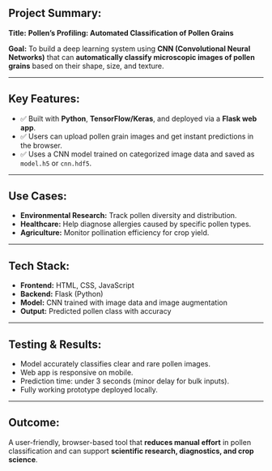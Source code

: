 

##  Project Summary:

**Title:**
**Pollen’s Profiling: Automated Classification of Pollen Grains**

**Goal:**
To build a deep learning system using **CNN (Convolutional Neural Networks)** that can **automatically classify microscopic images of pollen grains** based on their shape, size, and texture.

---

##  Key Features:

* ✅ Built with **Python**, **TensorFlow/Keras**, and deployed via a **Flask web app**.
* ✅ Users can upload pollen grain images and get instant predictions in the browser.
* ✅ Uses a CNN model trained on categorized image data and saved as `model.h5` or `cnn.hdf5`.

---

##  Use Cases:

* **Environmental Research:** Track pollen diversity and distribution.
* **Healthcare:** Help diagnose allergies caused by specific pollen types.
* **Agriculture:** Monitor pollination efficiency for crop yield.

---

##  Tech Stack:

* **Frontend:** HTML, CSS, JavaScript
* **Backend:** Flask (Python)
* **Model:** CNN trained with image data and image augmentation
* **Output:** Predicted pollen class with accuracy

---

## Testing & Results:

* Model accurately classifies clear and rare pollen images.
* Web app is responsive on mobile.
* Prediction time: under 3 seconds (minor delay for bulk inputs).
* Fully working prototype deployed locally.

---

##  Outcome:

A user-friendly, browser-based tool that **reduces manual effort** in pollen classification and can support **scientific research, diagnostics, and crop science**.



